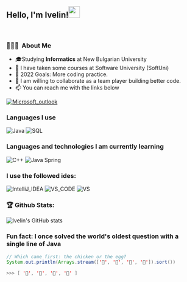 ### <h2>Hello, I'm Ivelin!<img src="https://raw.githubusercontent.com/iampavangandhi/iampavangandhi/master/gifs/Hi.gif" width="30px">
  </br>
  <h3> 👨🏻‍💻 &nbsp;About Me </h3>
  
  - 🎓Studying **Informatics** at New Bulgarian University
  - 🔭 I have taken some courses at Software University (SoftUni)
  - 🥅 2022 Goals: More coding practice.
  - 🤔 I am willing to collaborate as a team player building better code.
  - :mailbox: You can reach me with the links below
  
[![Microsoft_outlook](https://img.shields.io/badge/Microsoft_Outlook-0078D4?style=for-the-badge&logo=microsoft-outlook&logoColor=white)]((mailto:ivelin.dzh@outlook.com))

### Languages I use </br>
![Java](https://img.shields.io/badge/-Java-000000?style=for-the-badge&logo=Java&logoColor=007396)
![SQL](https://img.shields.io/badge/MySQL-00000F?style=for-the-badge&logo=mysql&logoColor=white)

### Languages and technologies I am currently learning
![C++](https://img.shields.io/badge/-C++-000000?style=for-the-badge&logo=C%2B%2B&logoColor=00599C)
![Java Spring](https://img.shields.io/badge/Spring-6DB33F?style=for-the-badge&logo=spring&logoColor=white)

### I use the followed ides:
![IntelliJ_IDEA](https://img.shields.io/badge/IntelliJ_IDEA-000000.svg?style=for-the-badge&logo=intellij-idea&logoColor=white)
![VS_CODE](https://img.shields.io/badge/Visual_Studio_Code-0078D4?style=for-the-badge&logo=visual%20studio%20code&logoColor=white)
![VS](https://img.shields.io/badge/Visual_Studio-5C2D91?style=for-the-badge&logo=visual%20studio&logoColor=white)

### 🏆 Github Stats:
![Ivelin's GitHub stats](https://github-readme-stats.vercel.app/api?username=ivelin-11&count_private=true)
<!--
[![Top Langs](https://github-readme-stats.vercel.app/api/top-langs/?username=ivelin-11&langs_count=8)](https://github.com/ivelin-11)


<a href="https://github.com/ivelin-11">
 
  <img height="180em" src="https://github-readme-stats.vercel.app/api/top-langs/?username=ivelin-11&count_private=true&theme=buefy&layout=compact" />
</a></br>
-->
### Fun fact: I once solved the world's oldest question with a single line of Java
<!-- wi*quL3fcV -->

```java
// Which came first: the chicken or the egg?
System.out.println(Arrays.stream(['🥚', '🐣', '🐥', '🐔']).sort())

>>> [ '🐔', '🐣', '🐥', '🥚' ]
```

